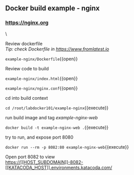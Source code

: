## Docker build example - nginx
### https://nginx.org
\

Review dockerfile \
*Tip: check Dockerfile in https://www.fromlatest.io* 

`example-nginx/Dockerfile`{{open}}

Review code to build

`example-nginx/index.html`{{open}}

`example-nginx/nginx.conf`{{open}}

cd into build context

`cd /root/labdocker101/example-nginx`{{execute}}

run build image and tag *example-nginx-web*

`docker build -t example-nginx-web .`{{execute}}

try to run, and expose port 8080

`docker run --rm -p 8082:80 example-nginx-web`{{execute}}

Open port 8082 to view\
[https://[[HOST_SUBDOMAIN]]-8082-[[KATACODA_HOST]].environments.katacoda.com/](https://[[HOST_SUBDOMAIN]]-8082-[[KATACODA_HOST]].environments.katacoda.com/)
